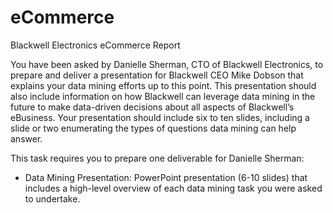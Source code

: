 # eCommerce
Blackwell Electronics eCommerce Report

You have been asked by Danielle Sherman, CTO of Blackwell Electronics, to prepare and deliver a presentation for Blackwell CEO Mike Dobson that explains your data mining efforts up to this point. This presentation should also include information on how Blackwell can leverage data mining in the future to make data-driven decisions about all aspects of Blackwell’s eBusiness. Your presentation should include six to ten slides, including a slide or two enumerating the types of questions data mining can help answer.

This task requires you to prepare one deliverable for Danielle Sherman:
- Data Mining Presentation: PowerPoint presentation (6-10 slides) that includes a high-level overview of each data mining task you were asked to undertake.
